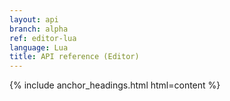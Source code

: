 ```yaml
---
layout: api
branch: alpha
ref: editor-lua
language: Lua
title: API reference (Editor)
---
```

{% include anchor_headings.html html=content %}